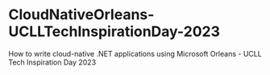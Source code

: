 # CloudNativeOrleans-UCLLTechInspirationDay-2023
How to write cloud-native .NET applications using Microsoft Orleans - UCLL Tech Inspiration Day 2023
